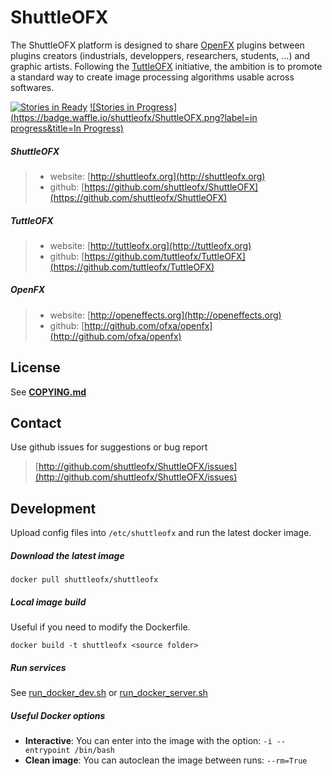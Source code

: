 ShuttleOFX
==========

The ShuttleOFX platform is designed to share [OpenFX](http://openeffects.org) plugins between plugins creators (industrials, developpers, researchers, students, ...) and graphic artists. 
Following the [TuttleOFX](http://www.tuttleofx.org) initiative, the ambition is to promote a standard way to create image processing algorithms usable across softwares.

[![Stories in Ready](https://badge.waffle.io/shuttleofx/ShuttleOFX.png?label=ready&title=Ready)](http://waffle.io/shuttleofx/ShuttleOFX)
[![Stories in Progress](https://badge.waffle.io/shuttleofx/ShuttleOFX.png?label=in progress&title=In Progress)](http://waffle.io/shuttleofx/ShuttleOFX)

##### ShuttleOFX
>- website: [http://shuttleofx.org](http://shuttleofx.org)
>- github: [https://github.com/shuttleofx/ShuttleOFX](https://github.com/shuttleofx/ShuttleOFX)

##### TuttleOFX
>- website: [http://tuttleofx.org](http://tuttleofx.org)
>- github: [https://github.com/tuttleofx/TuttleOFX](https://github.com/tuttleofx/TuttleOFX)

##### OpenFX
>- website: [http://openeffects.org](http://openeffects.org)
>- github: [http://github.com/ofxa/openfx](http://github.com/ofxa/openfx)


License
-------
See [**COPYING.md**](COPYING.md)


Contact
-------

Use github issues for suggestions or bug report
> [http://github.com/shuttleofx/ShuttleOFX/issues](http://github.com/shuttleofx/ShuttleOFX/issues)


Development
-----------

Upload config files into `/etc/shuttleofx` and run the latest docker image.

##### Download the latest image

```
docker pull shuttleofx/shuttleofx
```

##### Local image build

Useful if you need to modify the Dockerfile.

```
docker build -t shuttleofx <source folder>
```

##### Run services

See [run_docker_dev.sh](run_docker_dev.sh) or [run_docker_server.sh](run_docker_server.sh)

##### Useful Docker options

 - **Interactive**: You can enter into the image with the option: ```-i --entrypoint /bin/bash```
 - **Clean image**: You can autoclean the image between runs: ```--rm=True```
